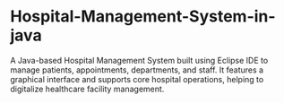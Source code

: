 # Hospital-Management-System-in-java
A Java-based Hospital Management System built using Eclipse IDE to manage patients, appointments, departments, and staff. It features a graphical interface and supports core hospital operations, helping to digitalize healthcare facility management.
